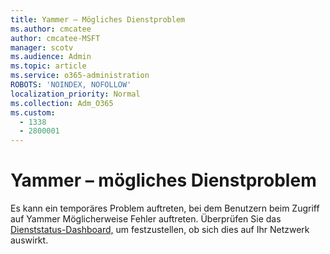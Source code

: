 ```yaml
---
title: Yammer – Mögliches Dienstproblem
ms.author: cmcatee
author: cmcatee-MSFT
manager: scotv
ms.audience: Admin
ms.topic: article
ms.service: o365-administration
ROBOTS: 'NOINDEX, NOFOLLOW'
localization_priority: Normal
ms.collection: Adm_O365
ms.custom:
  - 1338
  - 2800001
---
```


# <a name="yammer---possible-service-issue"></a>Yammer – mögliches Dienstproblem

Es kann ein temporäres Problem auftreten, bei dem Benutzern beim Zugriff auf Yammer Möglicherweise Fehler auftreten. Überprüfen Sie das [Dienststatus-Dashboard,](https://admin.microsoft.com/AdminPortal/Home#/servicehealth) um festzustellen, ob sich dies auf Ihr Netzwerk auswirkt.
